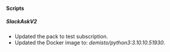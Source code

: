 
#### Scripts

##### SlackAskV2

- Updated the pack to test subscription.
- Updated the Docker image to: *demisto/python3:3.10.10.51930*.
